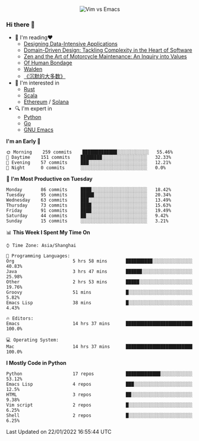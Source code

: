 <p align="center">
    <img src="https://gist.githubusercontent.com/coldnight/e696baffb094e71c96cb302118878eae/raw/40ea5053a6f66cc65f90f437e4173497da225958/banner.gif" alt="Vim vs Emacs" />
</p>

### Hi there 👋

- 📖 I'm reading❤️
    + [Designing Data-Intensive Applications](https://www.oreilly.com/library/view/designing-data-intensive-applications/9781491903063/)
    + [Domain-Driven Design: Tackling Complexity in the Heart of Software](https://www.dddcommunity.org/book/evans_2003/)
    + [Zen and the Art of Motorcycle Maintenance: An Inquiry into Values](https://en.wikipedia.org/wiki/Zen_and_the_Art_of_Motorcycle_Maintenance)
    + [Of Human Bondage](https://en.wikipedia.org/wiki/Of_Human_Bondage)
    + [Walden](https://en.wikipedia.org/wiki/Walden)
    + [《沉默的大多数》](https://en.wikipedia.org/wiki/Silent_majority)
- 🌱 I'm interested in
    + [Rust](https://www.rust-lang.org/)
    + [Scala](https://www.scala-lang.org/)
    + [Ethereum](https://ethereum.org/en/) / [Solana](https://solana.com/)
- 🔍 I'm expert in
    + [Python](https://www.python.org/)
    + [Go](https://go.dev/)
    + [GNU Emacs](https://www.gnu.org/software/emacs/)

<!--START_SECTION:waka-->
**I'm an Early 🐤** 

```text
🌞 Morning    259 commits    █████████████░░░░░░░░░░░░   55.46% 
🌆 Daytime    151 commits    ████████░░░░░░░░░░░░░░░░░   32.33% 
🌃 Evening    57 commits     ███░░░░░░░░░░░░░░░░░░░░░░   12.21% 
🌙 Night      0 commits      ░░░░░░░░░░░░░░░░░░░░░░░░░   0.0%

```
📅 **I'm Most Productive on Tuesday** 

```text
Monday       86 commits     ████░░░░░░░░░░░░░░░░░░░░░   18.42% 
Tuesday      95 commits     █████░░░░░░░░░░░░░░░░░░░░   20.34% 
Wednesday    63 commits     ███░░░░░░░░░░░░░░░░░░░░░░   13.49% 
Thursday     73 commits     ████░░░░░░░░░░░░░░░░░░░░░   15.63% 
Friday       91 commits     ████░░░░░░░░░░░░░░░░░░░░░   19.49% 
Saturday     44 commits     ██░░░░░░░░░░░░░░░░░░░░░░░   9.42% 
Sunday       15 commits     ░░░░░░░░░░░░░░░░░░░░░░░░░   3.21%

```


📊 **This Week I Spent My Time On** 

```text
⌚︎ Time Zone: Asia/Shanghai

💬 Programming Languages: 
Org                      5 hrs 58 mins       ██████████░░░░░░░░░░░░░░░   40.83% 
Java                     3 hrs 47 mins       ██████░░░░░░░░░░░░░░░░░░░   25.98% 
Other                    2 hrs 53 mins       █████░░░░░░░░░░░░░░░░░░░░   19.76% 
Groovy                   51 mins             █░░░░░░░░░░░░░░░░░░░░░░░░   5.82% 
Emacs Lisp               38 mins             █░░░░░░░░░░░░░░░░░░░░░░░░   4.43%

🔥 Editors: 
Emacs                    14 hrs 37 mins      █████████████████████████   100.0%

💻 Operating System: 
Mac                      14 hrs 37 mins      █████████████████████████   100.0%

```

**I Mostly Code in Python** 

```text
Python                   17 repos            █████████████░░░░░░░░░░░░   53.12% 
Emacs Lisp               4 repos             ███░░░░░░░░░░░░░░░░░░░░░░   12.5% 
HTML                     3 repos             ██░░░░░░░░░░░░░░░░░░░░░░░   9.38% 
Vim script               2 repos             █░░░░░░░░░░░░░░░░░░░░░░░░   6.25% 
Shell                    2 repos             █░░░░░░░░░░░░░░░░░░░░░░░░   6.25%

```



 Last Updated on 22/01/2022 16:55:44 UTC
<!--END_SECTION:waka-->
